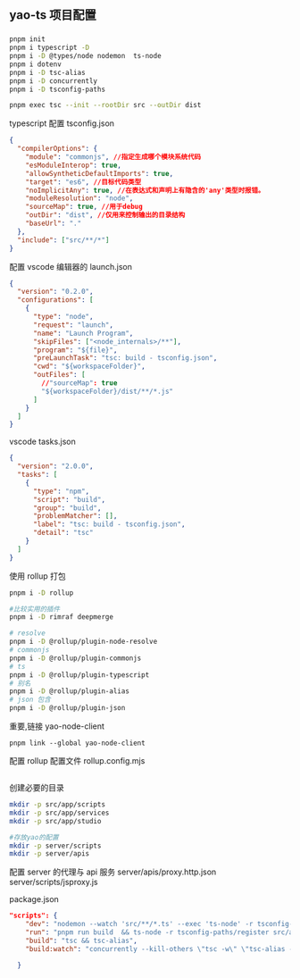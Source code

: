 ## yao-ts 项目配置

###

```sh
pnpm init
pnpm i typescript -D
pnpm i -D @types/node nodemon  ts-node
pnpm i dotenv
pnpm i -D tsc-alias
pnpm i -D concurrently
pnpm i -D tsconfig-paths

pnpm exec tsc --init --rootDir src --outDir dist

```

typescript 配置 tsconfig.json

```json
{
  "compilerOptions": {
    "module": "commonjs", //指定生成哪个模块系统代码
    "esModuleInterop": true,
    "allowSyntheticDefaultImports": true,
    "target": "es6", //目标代码类型
    "noImplicitAny": true, //在表达式和声明上有隐含的'any'类型时报错。
    "moduleResolution": "node",
    "sourceMap": true, //用于debug
    "outDir": "dist", //仅用来控制输出的目录结构
    "baseUrl": "."
  },
  "include": ["src/**/*"]
}
```

配置 vscode 编辑器的 launch.json

```json
{
  "version": "0.2.0",
  "configurations": [
    {
      "type": "node",
      "request": "launch",
      "name": "Launch Program",
      "skipFiles": ["<node_internals>/**"],
      "program": "${file}",
      "preLaunchTask": "tsc: build - tsconfig.json",
      "cwd": "${workspaceFolder}",
      "outFiles": [
        //"sourceMap": true
        "${workspaceFolder}/dist/**/*.js"
      ]
    }
  ]
}
```

vscode tasks.json

```json
{
  "version": "2.0.0",
  "tasks": [
    {
      "type": "npm",
      "script": "build",
      "group": "build",
      "problemMatcher": [],
      "label": "tsc: build - tsconfig.json",
      "detail": "tsc"
    }
  ]
}
```

使用 rollup 打包

```sh
pnpm i -D rollup

#比较实用的插件
pnpm i -D rimraf deepmerge

# resolve
pnpm i -D @rollup/plugin-node-resolve
# commonjs
pnpm i -D @rollup/plugin-commonjs
# ts
pnpm i -D @rollup/plugin-typescript
# 别名
pnpm i -D @rollup/plugin-alias
# json 包含
pnpm i -D @rollup/plugin-json
```

重要,链接 yao-node-client

```
pnpm link --global yao-node-client
```

配置 rollup 配置文件 rollup.config.mjs

```js

```

创建必要的目录

```sh
mkdir -p src/app/scripts
mkdir -p src/app/services
mkdir -p src/app/studio

#存放yao的配置
mkdir -p server/scripts
mkdir -p server/apis
```

配置 server 的代理与 api 服务
server/apis/proxy.http.json
server/scripts/jsproxy.js

package.json

```json
"scripts": {
    "dev": "nodemon --watch 'src/**/*.ts' --exec 'ts-node' -r tsconfig-paths/register src/app/scripts/myscript.ts",
    "run": "pnpm run build  && ts-node -r tsconfig-paths/register src/app/scripts/myscript.ts",
    "build": "tsc && tsc-alias",
    "build:watch": "concurrently --kill-others \"tsc -w\" \"tsc-alias -w\"",

  }
```
